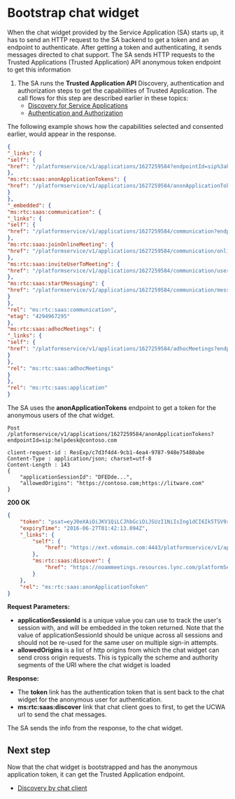 # Bootstrap chat widget

When the chat widget provided by the Service Application (SA) starts up, it has to send an HTTP request to the SA backend to get a token and an endpoint to authenticate. After getting a token and authenticating, it sends messages directed to chat support.
The SA sends HTTP requests to the Trusted Applications (Trusted Application) API anonymous token endpoint to get this information
 
 
1. The SA runs the **Trusted Application API** Discovery, authentication and authorization steps to get the capabilities of Trusted Application.
The call flows for this step are described earlier in these topics: 
   - [Discovery for Service Applications](DiscoveryForServiceApplications.md)
   - [Authentication and Authorization](./AuthenticationAndAuthorization.md)
 
The following example shows how the capabilities selected and consented earlier, would appear in the response.
 
 
```json
{
"_links": {
"self": {
"href": "/platformservice/v1/applications/1627259584?endpointId=sip%3ahelpdesk%40contoso.com"
},
"ms:rtc:saas:anonApplicationTokens": {
"href": "/platformservice/v1/applications/1627259584/anonApplicationTokens?endpointId=sip:helpdesk@contoso.com"
}
},
"_embedded": {
"ms:rtc:saas:communication": {
"_links": {
"self": {
"href": "/platformservice/v1/applications/1627259584/communication?endpointId=sip:helpdesk@contoso.com"
},
"ms:rtc:saas:joinOnlineMeeting": {
"href": "/platformservice/v1/applications/1627259584/communication/onlineMeetingInvitations?endpointId=sip:helpdesk@contoso.com"
},
"ms:rtc:saas:inviteUserToMeeting": {
"href": "/platformservice/v1/applications/1627259584/communication/userMeetingInvitations?endpointId=sip:helpdesk@contoso.com"
},
"ms:rtc:saas:startMessaging": {
"href": "/platformservice/v1/applications/1627259584/communication/messagingInvitations?endpointId=sip:helpdesk@contoso.com"
}
},
"rel": "ms:rtc:saas:communication",
"etag": "4294967295"
},
"ms:rtc:saas:adhocMeetings": {
"_links": {
"self": {
"href": "/platformservice/v1/applications/1627259584/adhocMeetings?endpointId=sip:helpdesk@contoso.com"
}
},
"rel": "ms:rtc:saas:adhocMeetings"
}
},
"rel": "ms:rtc:saas:application"
}
 ```
 
The SA uses the **anonApplicationTokens** endpoint to get a token for the anonymous users of the chat widget.
 
```HTTP 
Post /platformservice/v1/applications/1627259584/anonApplicationTokens?endpointId=sip:helpdesk@contoso.com
 
client-request-id : ResExp/c7d3f4d4-9cb1-4ea4-9787-948e75480abe
Content-Type : application/json; charset=utf-8
Content-Length : 143
{
    "applicationSessionId": "DFEDde...",
    "allowedOrigins": "https://contoso.com;https://litware.com"
}
``` 

 

**200 OK**
```json
{
    "token": "psat=eyJ0eXAiOiJKV1QiLCJhbGciOiJSUzI1NiIsIng1dCI6Ik5TSV9rVzg1cnFMTEN0VTE1dWlnQ2gxTlZfYyJ9.eyJuYmYiOjE0NjY5NjI5MzMsImV4cCI6MTQ2Njk5MTczMywicnV1Ijoic2lwOlVjYXBVc2VyMTNAdWNhcHRlbmFudC5jb20iLCJhc2kiOiJra2trIiwiYWV1Ijoic2lwOmhlbHBkZXNrQHVjYXB0ZW5hbnR0aGlyZHBhcnR5LmNvbSIsImFvIjoiaHR0cHM6Ly9jb250b3NvLmNvbTtodHRwczovL2xpdHdhcmUuY29tO2h0dHA6Ly93d3cubWljcm9zb2Z0c3RvcmUuY29tIn0.NDlu02-C1snxPHrdoHrext_rDhvRHL49KV2OB1kjin1aJbGsg9nqH6KhCAJ4cwqY1tk6LIydmHx5INV6Lp-8ftQuz6BiM23D0zEj9_j_HuiBpgKzP_BMwm2zrhIdZ6hDiWBI843wwJFmdEB6FbavuewHs_sGNHk3rwPnF_PtJpQ_5hptwN9usf9U7gR0EunXJyPKRtCIFodnztF6MWw9CqhCxPlb6g6EX_kFPr4Btx6X4ncacQAGRu3A-ja3cke_Dy0bDAHA3LK56XaEJwKpfPoDHr9Wc7-leBfkknH4XpkzdNjtWuMuqyTAQH3cLPsy-eW3DIP5RuFNW1-p-gwj5w",
    "expiryTime": "2016-06-27T01:42:13.094Z",
    "_links": {
        "self": {
            "href": "https://ext.vdomain.com:4443/platformservice/v1/applications/1627259584/anonApplicationTokens?endpointId=sip:helpdesk@contoso.com"
        },
        "ms:rtc:saas:discover": {
            "href": "https://noammeetings.resources.lync.com/platformService/discover?anonymousContext=psat%253deyJ0eXAiOiJKV1QiLCJhbGciOiJSUzI1NiIsIng1dCI6Ik5TSV9rVzg1cnFMTEN0VTE1dWlnQ2gxTlZfYyJ9.eyJuYmYiOjE0NjY5NjI5MzMsImV4cCI6MTQ2Njk5MTczMywicnV1Ijoic2lwOlVjYXBVc2VyMTNAdWNhcHRlbmFudC5jb20iLCJhc2kiOiJra2trIiwiYWV1Ijoic2lwOmhlbHBkZXNrQHVjYXB0ZW5hbnR0aGlyZHBhcnR5LmNvbSIsImFvIjoiaHR0cHM6Ly9jb250b3NvLmNvbTtodHRwczovL2xpdHdhcmUuY29tO2h0dHA6Ly93d3cubWljcm9zb2Z0c3RvcmUuY29tIn0.NDlu02-C1snxPHrdoHrext_rDhvRHL49KV2OB1kjin1aJbGsg9nqH6KhCAJ4cwqY1tk6LIydmHx5INV6Lp-8ftQuz6BiM23D0zEj9_j_HuiBpgKzP_BMwm2zrhIdZ6hDiWBI843wwJFmdEB6FbavuewHs_sGNHk3rwPnF_PtJpQ_5hptwN9usf9U7gR0EunXJyPKRtCIFodnztF6MWw9CqhCxPlb6g6EX_kFPr4Btx6X4ncacQAGRu3A-ja3cke_Dy0bDAHA3LK56XaEJwKpfPoDHr9Wc7-leBfkknH4XpkzdNjtWuMuqyTAQH3cLPsy-eW3DIP5RuFNW1-p-gwj5w"
        }
    },
    "rel": "ms:rtc:saas:anonApplicationToken"
}
```
 
**Request Parameters:**

- **applicationSessionId** is a unique value you can use to track the user's session with, and will be embedded in the token returned. Note that the value of applicationSessionId should be unique across all sessions and should not be re-used for the same user on multiple sign-in attempts.
- **allowedOrigins** is a list of http origins from which the chat widget can send cross origin requests. This is typically the scheme and authority segments of the URI where the chat widget is loaded
 
**Response:**
 
- The **token** link has the authentication token that is sent back to the chat widget for the anonymous user for authentication.
- **ms:rtc:saas:discover** link that chat client goes to first, to get the UCWA url to send the chat messages.
 
 
 
The SA sends the info from the response, to the chat widget.
 
 
## Next step
Now that the chat widget is bootstrapped and has the anonymous application token, it can get the Trusted Application endpoint.
- [Discovery by chat client](./DiscoveryChatClient.md) 
 
 
 
 
 
